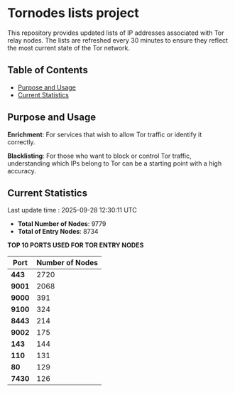 # Tornodes lists project

This repository provides updated lists of IP addresses associated with Tor relay nodes. The lists are refreshed every 30 minutes to ensure they reflect the most current state of the Tor network.

## Table of Contents

- [Purpose and Usage](#purpose-and-usage)
- [Current Statistics](#current-statistics)


## Purpose and Usage

**Enrichment**: For services that wish to allow Tor traffic or identify it correctly.

**Blacklisting**: For those who want to block or control Tor traffic, understanding which IPs belong to Tor can be a starting point with a high accuracy.

## Current Statistics

Last update time : 2025-09-28 12:30:11 UTC

- **Total Number of Nodes**: 9779
- **Total of Entry Nodes**: 8734

**TOP 10 PORTS USED FOR TOR ENTRY NODES**

| **Port** | **Number of Nodes** |
|------|-----------------|
| **443**   | 2720  |
| **9001**   | 2068  |
| **9000**   | 391  |
| **9100**   | 324  |
| **8443**   | 214  |
| **9002**   | 175  |
| **143**   | 144  |
| **110**   | 131  |
| **80**   | 129  |
| **7430**   | 126  |

